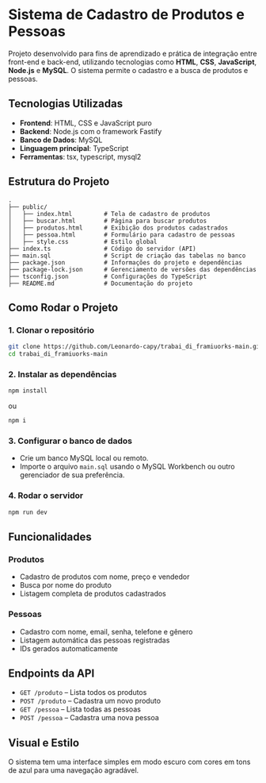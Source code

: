 
# Sistema de Cadastro de Produtos e Pessoas

Projeto desenvolvido para fins de aprendizado e prática de integração entre front-end e back-end, utilizando tecnologias como **HTML**, **CSS**, **JavaScript**, **Node.js** e **MySQL**. O sistema permite o cadastro e a busca de produtos e pessoas.

## Tecnologias Utilizadas

- **Frontend**: HTML, CSS e JavaScript puro
- **Backend**: Node.js com o framework Fastify
- **Banco de Dados**: MySQL
- **Linguagem principal**: TypeScript
- **Ferramentas**: tsx, typescript, mysql2

## Estrutura do Projeto

```
.
├── public/
│   ├── index.html         # Tela de cadastro de produtos
│   ├── buscar.html        # Página para buscar produtos
│   ├── produtos.html      # Exibição dos produtos cadastrados
│   ├── pessoa.html        # Formulário para cadastro de pessoas
│   ├── style.css          # Estilo global
├── index.ts               # Código do servidor (API)
├── main.sql               # Script de criação das tabelas no banco
├── package.json           # Informações do projeto e dependências
├── package-lock.json      # Gerenciamento de versões das dependências
├── tsconfig.json          # Configurações do TypeScript
├── README.md              # Documentação do projeto
```

## Como Rodar o Projeto

### 1. Clonar o repositório

```bash
git clone https://github.com/Leonardo-capy/trabai_di_framiuorks-main.git
cd trabai_di_framiuorks-main
```

### 2. Instalar as dependências

```bash
npm install
```
ou
```bash
npm i
```

### 3. Configurar o banco de dados

- Crie um banco MySQL local ou remoto.
- Importe o arquivo `main.sql` usando o MySQL Workbench ou outro gerenciador de sua preferência.

### 4. Rodar o servidor

```bash
npm run dev
```

## Funcionalidades

### Produtos

- Cadastro de produtos com nome, preço e vendedor
- Busca por nome do produto
- Listagem completa de produtos cadastrados

### Pessoas

- Cadastro com nome, email, senha, telefone e gênero
- Listagem automática das pessoas registradas
- IDs gerados automaticamente

## Endpoints da API

- `GET /produto` – Lista todos os produtos
- `POST /produto` – Cadastra um novo produto
- `GET /pessoa` – Lista todas as pessoas
- `POST /pessoa` – Cadastra uma nova pessoa

## Visual e Estilo

O sistema tem uma interface simples em modo escuro com cores em tons de azul para uma navegação agradável.
